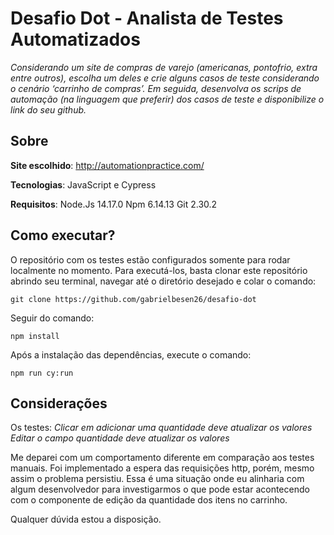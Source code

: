 # Desafio Dot - Analista de Testes Automatizados
*Considerando um site de compras de varejo (americanas, pontofrio, extra entre outros), escolha um deles e crie alguns casos de teste considerando o cenário ‘carrinho de compras’. Em seguida, desenvolva os scrips de automação (na linguagem que preferir) dos casos de teste e disponibilize o link do seu github.*

## Sobre
**Site escolhido**: http://automationpractice.com/

**Tecnologias**: JavaScript e Cypress

**Requisitos**: 
Node.Js 14.17.0
Npm 6.14.13
Git  2.30.2

## Como executar?
O repositório com os testes estão configurados somente para rodar localmente no momento.
Para executá-los, basta clonar este repositório abrindo seu terminal, navegar até o diretório desejado e colar o comando:

    git clone https://github.com/gabrielbesen26/desafio-dot
Seguir do comando:

    npm install
Após a instalação das dependências, execute o comando:

    npm run cy:run

## Considerações
Os testes:
*Clicar em adicionar uma quantidade deve atualizar os valores*
*Editar o campo quantidade deve atualizar os valores* 

Me deparei com um comportamento diferente em comparação aos testes manuais. Foi implementado a espera das requisições http, porém, mesmo assim o problema persistiu. Essa é uma situação onde eu alinharia com algum desenvolvedor para investigarmos o que pode estar acontecendo com o componente de edição da quantidade dos itens no carrinho. 

Qualquer dúvida estou a disposição.



